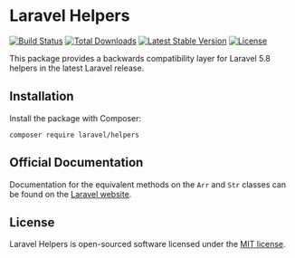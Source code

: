 # Laravel Helpers

<a href="https://travis-ci.org/laravel/helpers"><img src="https://travis-ci.org/laravel/helpers.svg" alt="Build Status"></a>
<a href="https://packagist.org/packages/laravel/helpers"><img src="https://poser.pugx.org/laravel/helpers/d/total.svg" alt="Total Downloads"></a>
<a href="https://packagist.org/packages/laravel/helpers"><img src="https://poser.pugx.org/laravel/helpers/v/stable.svg" alt="Latest Stable Version"></a>
<a href="https://packagist.org/packages/laravel/helpers"><img src="https://poser.pugx.org/laravel/helpers/license.svg" alt="License"></a>

This package provides a backwards compatibility layer for Laravel 5.8 helpers in the latest Laravel release.

## Installation

Install the package with Composer: 

    composer require laravel/helpers

## Official Documentation

Documentation for the equivalent methods on the `Arr` and `Str` classes can be found on the [Laravel website](https://laravel.com/docs/helpers).

## License

Laravel Helpers is open-sourced software licensed under the [MIT license](https://opensource.org/licenses/MIT).
